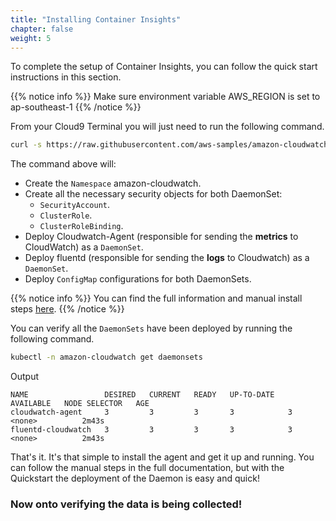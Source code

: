 ```yaml
---
title: "Installing Container Insights"
chapter: false
weight: 5
---
```


To complete the setup of Container Insights, you can follow the quick start instructions in this section.

{{% notice info %}}
Make sure environment variable AWS_REGION is set to ap-southeast-1
{{% /notice %}}



From your Cloud9 Terminal you will just need to run the following command.

```bash
curl -s https://raw.githubusercontent.com/aws-samples/amazon-cloudwatch-container-insights/latest/k8s-deployment-manifest-templates/deployment-mode/daemonset/container-insights-monitoring/quickstart/cwagent-fluentd-quickstart.yaml | sed "s/{{cluster_name}}/eksworkshop-eksctl/;s/{{region_name}}/${AWS_REGION}/" | kubectl apply -f -
```

The command above will:

* Create the `Namespace` amazon-cloudwatch.
* Create all the necessary security objects for both DaemonSet:
  * `SecurityAccount`.
  * `ClusterRole`.
  * `ClusterRoleBinding`.
* Deploy Cloudwatch-Agent (responsible for sending the **metrics** to CloudWatch) as a `DaemonSet`.
* Deploy fluentd (responsible for sending the **logs** to Cloudwatch) as a `DaemonSet`.
* Deploy `ConfigMap` configurations for both DaemonSets.

{{% notice info %}}
You can find the full information and manual install steps [here](https://docs.aws.amazon.com/AmazonCloudWatch/latest/monitoring/Container-Insights-setup-EKS-quickstart.html).
{{% /notice %}}

You can verify all the `DaemonSets` have been deployed by running the following command.

```bash
kubectl -n amazon-cloudwatch get daemonsets
```

Output

```output
NAME                 DESIRED   CURRENT   READY   UP-TO-DATE   AVAILABLE   NODE SELECTOR   AGE
cloudwatch-agent     3         3         3       3            3           <none>          2m43s
fluentd-cloudwatch   3         3         3       3            3           <none>          2m43s
```

That's it. It's that simple to install the agent and get it up and running. You can follow the manual steps in the full documentation, but with the Quickstart the deployment of the Daemon is easy and quick!

### Now onto verifying the data is being collected!
